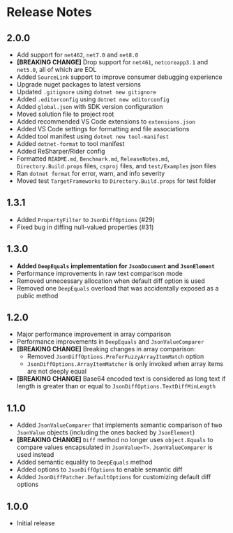 # Release Notes

## 2.0.0

- Add support for `net462`, `net7.0` and `net8.0`
- **[BREAKING CHANGE]** Drop support for `net461`, `netcoreapp3.1` and `net5.0`, all of which are EOL
- Added `SourceLink` support to improve consumer debugging experience
- Upgrade nuget packages to latest versions
- Updated `.gitignore` using `dotnet new gitignore`
- Added `.editorconfig` using `dotnet new editorconfig`
- Added `global.json` with SDK version configuration
- Moved solution file to project root
- Added recommended VS Code extensions to `extensions.json`
- Added VS Code settings for formatting and file associations
- Added tool manifest using `dotnet new tool-manifest`
- Added `dotnet-format` to tool manifest
- Added ReSharper/Rider config
- Formatted `README.md`, `Benchmark.md`, `ReleaseNotes.md`, `Directory.Build.props` files, `csproj` files, and `test/Examples` json files
- Ran `dotnet format` for error, warn, and info severity
- Moved test `TargetFrameworks` to `Directory.Build.props` for test folder

## 1.3.1

- Added `PropertyFilter` to `JsonDiffOptions` (#29)
- Fixed bug in diffing null-valued properties (#31)

## 1.3.0

- **Added `DeepEquals` implementation for `JsonDocument` and `JsonElement`**
- Performance improvements in raw text comparison mode
- Removed unnecessary allocation when default diff option is used
- Removed one `DeepEquals` overload that was accidentally exposed as a public method

## 1.2.0

- Major performance improvement in array comparison
- Performance improvements in `DeepEquals` and `JsonValueComparer`
- **[BREAKING CHANGE]** Breaking changes in array comparison:
  - Removed `JsonDiffOptions.PreferFuzzyArrayItemMatch` option
  - `JsonDiffOptions.ArrayItemMatcher` is only invoked when array items are not deeply equal
- **[BREAKING CHANGE]** Base64 encoded text is considered as long text if length is greater than or equal to `JsonDiffOptions.TextDiffMinLength`

## 1.1.0

- Added `JsonValueComparer` that implements semantic comparison of two `JsonValue` objects (including the ones backed by `JsonElement`)
- **[BREAKING CHANGE]** `Diff` method no longer uses `object.Equals` to compare values encapsulated in `JsonValue<T>`. `JsonValueComparer` is used instead
- Added semantic equality to `DeepEquals` method
- Added options to `JsonDiffOptions` to enable semantic diff
- Added `JsonDiffPatcher.DefaultOptions` for customizing default diff options

## 1.0.0

- Initial release
